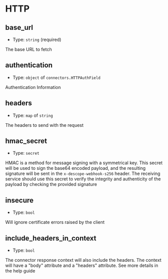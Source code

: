 
HTTP
====



base_url
--------

- Type: `string` (required)

The base URL to fetch



authentication
--------------

- Type: `object` of `connectors.HTTPAuthField` 

Authentication Information



headers
-------

- Type: `map` of `string` 

The headers to send with the request



hmac_secret
-----------

- Type: `secret` 

HMAC is a method for message signing with a symmetrical key. This secret will be
used to sign the base64 encoded payload, and the resulting signature will be
sent in the `x-descope-webhook-s256` header. The receiving service should use
this secret to verify the integrity and authenticity of the payload by checking
the provided signature



insecure
--------

- Type: `bool` 

Will ignore certificate errors raised by the client



include_headers_in_context
--------------------------

- Type: `bool` 

The connector response context will also include the headers. The context will
have a "body" attribute and a "headers" attribute. See more details in the help
guide

